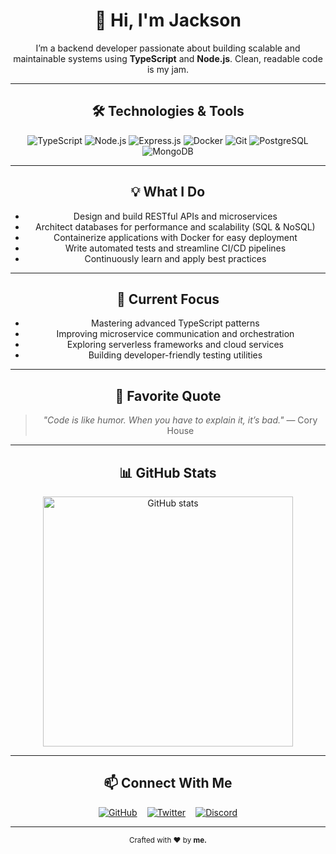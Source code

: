 <div align="center">

# 👋 Hi, I'm Jackson

I’m a backend developer passionate about building scalable and maintainable systems using **TypeScript** and **Node.js**. Clean, readable code is my jam.

---

## 🛠 Technologies & Tools

<div>
  <img src="https://img.shields.io/badge/TypeScript-3178C6?style=for-the-badge&logo=typescript&logoColor=white" alt="TypeScript" />
  <img src="https://img.shields.io/badge/Node.js-339933?style=for-the-badge&logo=node.js&logoColor=white" alt="Node.js" />
  <img src="https://img.shields.io/badge/Express.js-000000?style=for-the-badge&logo=express&logoColor=white" alt="Express.js" />
  <img src="https://img.shields.io/badge/Docker-2496ED?style=for-the-badge&logo=docker&logoColor=white" alt="Docker" />
  <img src="https://img.shields.io/badge/Git-F05032?style=for-the-badge&logo=git&logoColor=white" alt="Git" />
  <img src="https://img.shields.io/badge/PostgreSQL-316192?style=for-the-badge&logo=postgresql&logoColor=white" alt="PostgreSQL" />
  <img src="https://img.shields.io/badge/MongoDB-47A248?style=for-the-badge&logo=mongodb&logoColor=white" alt="MongoDB" />
</div>

---

## 💡 What I Do

- Design and build RESTful APIs and microservices  
- Architect databases for performance and scalability (SQL & NoSQL)  
- Containerize applications with Docker for easy deployment  
- Write automated tests and streamline CI/CD pipelines  
- Continuously learn and apply best practices

---

## 🚀 Current Focus

- Mastering advanced TypeScript patterns  
- Improving microservice communication and orchestration  
- Exploring serverless frameworks and cloud services  
- Building developer-friendly testing utilities

---

## 💬 Favorite Quote

> *"Code is like humor. When you have to explain it, it’s bad."* — Cory House

---

## 📊 GitHub Stats

<img src="https://github-readme-stats.vercel.app/api?username=junoswift13&show_icons=true&theme=radical" alt="GitHub stats" width="400" />

---

## 📫 Connect With Me

<div style="display:flex; justify-content:center; gap:16px; margin-top:12px;">
  <a href="https://github.com/junoswift13" target="_blank" rel="noopener noreferrer" title="GitHub">
    <img src="https://img.shields.io/badge/GitHub-181717?style=for-the-badge&logo=github&logoColor=white" alt="GitHub" />
  </a>
  <a href="https://twitter.com/jbhale12" target="_blank" rel="noopener noreferrer" title="Twitter">
    <img src="https://img.shields.io/badge/Twitter-1DA1F2?style=for-the-badge&logo=twitter&logoColor=white" alt="Twitter" />
  </a>
  <a href="https://discord.com/users/1219427867990036490" target="_blank" rel="noopener noreferrer" title="Discord">
    <img src="https://img.shields.io/badge/Discord-5865F2?style=for-the-badge&logo=discord&logoColor=white" alt="Discord" />
  </a>
</div>

---

<p><sub>Crafted with ❤️ by <strong>me.</strong></sub></p>

</div>

